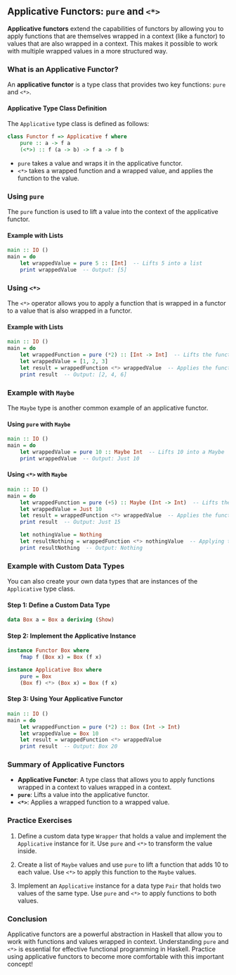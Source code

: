 ## Applicative Functors: `pure` and `<*>`

**Applicative functors** extend the capabilities of functors by allowing you to apply functions that are themselves wrapped in a context (like a functor) to values that are also wrapped in a context. This makes it possible to work with multiple wrapped values in a more structured way.

### What is an Applicative Functor?

An **applicative functor** is a type class that provides two key functions: `pure` and `<*>`.

#### Applicative Type Class Definition

The `Applicative` type class is defined as follows:

```haskell
class Functor f => Applicative f where
    pure :: a -> f a
    (<*>) :: f (a -> b) -> f a -> f b
```

- `pure` takes a value and wraps it in the applicative functor.
- `<*>` takes a wrapped function and a wrapped value, and applies the function to the value.

### Using `pure`

The `pure` function is used to lift a value into the context of the applicative functor.

#### Example with Lists

```haskell
main :: IO ()
main = do
    let wrappedValue = pure 5 :: [Int]  -- Lifts 5 into a list
    print wrappedValue  -- Output: [5]
```

### Using `<*>`

The `<*>` operator allows you to apply a function that is wrapped in a functor to a value that is also wrapped in a functor.

#### Example with Lists

```haskell
main :: IO ()
main = do
    let wrappedFunction = pure (*2) :: [Int -> Int]  -- Lifts the function into a list
    let wrappedValue = [1, 2, 3]
    let result = wrappedFunction <*> wrappedValue  -- Applies the function to each element
    print result  -- Output: [2, 4, 6]
```

### Example with `Maybe`

The `Maybe` type is another common example of an applicative functor.

#### Using `pure` with `Maybe`

```haskell
main :: IO ()
main = do
    let wrappedValue = pure 10 :: Maybe Int  -- Lifts 10 into a Maybe
    print wrappedValue  -- Output: Just 10
```

#### Using `<*>` with `Maybe`

```haskell
main :: IO ()
main = do
    let wrappedFunction = pure (+5) :: Maybe (Int -> Int)  -- Lifts the function into Maybe
    let wrappedValue = Just 10
    let result = wrappedFunction <*> wrappedValue  -- Applies the function to the value
    print result  -- Output: Just 15

    let nothingValue = Nothing
    let resultNothing = wrappedFunction <*> nothingValue  -- Applying to Nothing
    print resultNothing  -- Output: Nothing
```

### Example with Custom Data Types

You can also create your own data types that are instances of the `Applicative` type class.

#### Step 1: Define a Custom Data Type

```haskell
data Box a = Box a deriving (Show)
```

#### Step 2: Implement the Applicative Instance

```haskell
instance Functor Box where
    fmap f (Box x) = Box (f x)

instance Applicative Box where
    pure = Box
    (Box f) <*> (Box x) = Box (f x)
```

#### Step 3: Using Your Applicative Functor

```haskell
main :: IO ()
main = do
    let wrappedFunction = pure (*2) :: Box (Int -> Int)
    let wrappedValue = Box 10
    let result = wrappedFunction <*> wrappedValue
    print result  -- Output: Box 20
```

### Summary of Applicative Functors

- **Applicative Functor**: A type class that allows you to apply functions wrapped in a context to values wrapped in a context.
- **`pure`**: Lifts a value into the applicative functor.
- **`<*>`**: Applies a wrapped function to a wrapped value.

### Practice Exercises

1. Define a custom data type `Wrapper` that holds a value and implement the `Applicative` instance for it. Use `pure` and `<*>` to transform the value inside.

2. Create a list of `Maybe` values and use `pure` to lift a function that adds 10 to each value. Use `<*>` to apply this function to the `Maybe` values.

3. Implement an `Applicative` instance for a data type `Pair` that holds two values of the same type. Use `pure` and `<*>` to apply functions to both values.

### Conclusion

Applicative functors are a powerful abstraction in Haskell that allow you to work with functions and values wrapped in context. Understanding `pure` and `<*>` is essential for effective functional programming in Haskell. Practice using applicative functors to become more comfortable with this important concept!